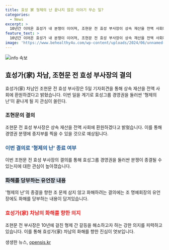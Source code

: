 ```yaml
---
title: 효성 家 형제의 난 끝나지 않은 이야기 무슨 일?
categories:
  - News
excerpt: >
  10년간 이어온 효성가 내 분쟁이 이어져, 조현문 전 효성 부사장이 상속 재산을 전액 사회에 환원한다고 밝혔다. 이를 통해 효성그룹의 형제의 난이 어떻게 해결될 지 관심을 모은다. 약 10년 전부터 이어진 경영권 분쟁은 조 전 부사장의 경영 일선 배제로 시작돼, 법정 분쟁을 통해 진통을 겪었다. 이에 조 전 부사장은 가족과의 연을 끊고 사업체를 운영했으나, 현재 유족 명단에도 올라가지 못하는 등 가족 갈등은 계속됐다. 이에 조 명예회장의 유언장을 통해 화해를 당부한 가운데, 조 전 부사장은 형제들에게 화해의 손을 내밀면서 형제의 난의 종결을 희망한다.
feature_text: >
  10년간 이어온 효성가 내 분쟁이 이어져, 조현문 전 효성 부사장이 상속 재산을 전액 사회에 환원한다고 밝혔다. 이를 통해 효성그룹의 형제의 난이 어떻게 해결될 지 관심을 모은다. 약 10년 전부터 이어진 경영권 분쟁은 조 전 부사장의 경영 일선 배제로 시작돼, 법정 분쟁을 통해 진통을 겪었다. 이에 조 전 부사장은 가족과의 연을 끊고 사업체를 운영했으나, 현재 유족 명단에도 올라가지 못하는 등 가족 갈등은 계속됐다. 이에 조 명예회장의 유언장을 통해 화해를 당부한 가운데, 조 전 부사장은 형제들에게 화해의 손을 내밀면서 형제의 난의 종결을 희망한다.
image: 'https://www.behealthy4u.com/wp-content/uploads/2024/06/unnamed-file.png'
---
```


<p><img src="https://www.behealthy4u.com/wp-content/uploads/2024/06/unnamed-file.png" alt="info 속보" /></p>

<h2 data-ke-size="size26">효성가(家) 차남, 조현문 전 효성 부사장의 결의</h2>

<p data-ke-size="size16">효성가(家) 차남인 조현문 전 효성 부사장은 5일 기자회견을 통해 상속 재산을 전액 사회에 환원하겠다고 밝혔습니다. 이번 일을 계기로 효성그룹 경영권을 둘러싼 '형제의 난'이 끝나게 될 지 관심이 쏠린다.</p>

<h3>조현문의 결의</h3>

<p data-ke-size="size16">조현문 전 효성 부사장은 상속 재산을 전액 사회에 환원하겠다고 밝혔습니다. 이를 통해 경영권 분쟁에 종지부를 찍을 수 있을 것으로 예상됩니다.</p>

<h3><span style="color: #1a5490;">이번 결의로 '형제의 난' 종료 여부</span></h3>

<p data-ke-size="size16">이번 조현문 전 효성 부사장의 결의를 통해 효성그룹 경영권을 둘러싼 분쟁이 종결될 수 있는지에 대한 관심이 높아졌습니다.</p>

<h3><span style="background-color: #21538527;">화해를 당부하는 유언장 내용</span></h3>

<p data-ke-size="size16">'형제의 난'의 종결을 향한 조 문제 삼지 않고 화해하려는 결의에는 조 명예회장의 유언장에도 화해를 당부하는 내용이 담겨있습니다.</p>

<h3><b><span style="color: #ee2323;">효성가(家) 차남의 화해를 향한 의지</span></b></h3>

<p data-ke-size="size16">조현문 전 부사장은 10년에 걸친 형제 간 갈등을 해소하고자 하는 강한 의지를 피력하고 있습니다. 이를 통해 효성가(家) 차남의 화해를 향한 진심이 엿보입니다.</p>
생생한 뉴스, <a href="https://opensis.kr" rel="dofollow">opensis.kr</a>


